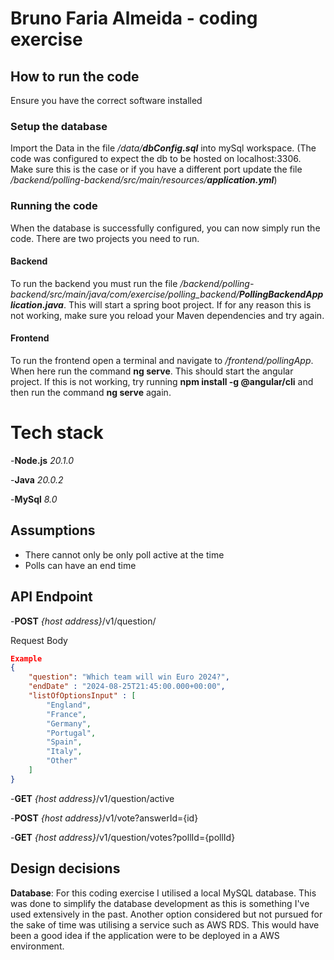 # Bruno Faria Almeida - coding exercise
## How to run the code
Ensure you have the correct software installed
### Setup the database
Import the Data in the file <i>/data/<b>dbConfig.sql</b></i> into mySql workspace. (The code was configured to expect the db to be hosted on localhost:3306. Make sure this is the case or if you have a different port update the file <i>/backend/polling-backend/src/main/resources/<b>application.yml</b></i>)

### Running the code
When the database is successfully configured, you can now simply run the code. There are two projects you need to run.
#### Backend
To run the backend you must run the file <i>/backend/polling-backend/src/main/java/com/exercise/polling_backend/<b>PollingBackendApplication.java</b></i>. This will start a spring boot project. If for any reason this is not working, make sure you reload your Maven dependencies and try again.
#### Frontend
To run the frontend open a terminal and navigate to <i>/frontend/pollingApp</i>. When here run the command <b>ng serve</b>. This should start the angular project. If this is not working, try running <b>npm install -g @angular/cli</b> and then run the command <b>ng serve</b> again.

# Tech stack
-<b>Node.js</b> <i>20.1.0</i>

-<b>Java</b> <i>20.0.2</i>

-<b>MySql</b> <i>8.0</i>

## Assumptions
- There cannot only be only poll active at the time
- Polls can have an end time

## API Endpoint
-<b>POST</b> <i>{host address}</i>/v1/question/

Request Body
```json
Example
{
    "question": "Which team will win Euro 2024?",
    "endDate" : "2024-08-25T21:45:00.000+00:00",
    "listOfOptionsInput" : [
        "England",
        "France",
        "Germany",
        "Portugal",
        "Spain",
        "Italy",
        "Other"
    ]
}
```

-<b>GET</b> <i>{host address}</i>/v1/question/active

-<b>POST</b> <i>{host address}</i>/v1/vote?answerId={id}

-<b>GET</b> <i>{host address}</i>/v1/question/votes?pollId={pollId}
## Design decisions
<b>Database</b>: For this coding exercise I utilised a local MySQL database. This was done to simplify the database development as this is something I've used extensively in the past. Another option considered but not pursued for the sake of time was utilising a service such as AWS RDS. This would have been a good idea if the application were to be deployed in a AWS environment.
